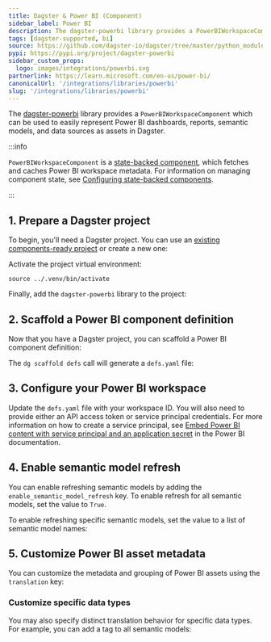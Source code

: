 ```yaml
---
title: Dagster & Power BI (Component)
sidebar_label: Power BI
description: The dagster-powerbi library provides a PowerBIWorkspaceComponent, which can be used to represent Power BI assets as assets in Dagster.
tags: [dagster-supported, bi]
source: https://github.com/dagster-io/dagster/tree/master/python_modules/libraries/dagster-powerbi
pypi: https://pypi.org/project/dagster-powerbi
sidebar_custom_props:
  logo: images/integrations/powerbi.svg
partnerlink: https://learn.microsoft.com/en-us/power-bi/
canonicalUrl: '/integrations/libraries/powerbi'
slug: '/integrations/libraries/powerbi'
---
```


The [dagster-powerbi](/integrations/libraries/powerbi) library provides a `PowerBIWorkspaceComponent` which can be used to easily represent Power BI dashboards, reports, semantic models, and data sources as assets in Dagster.

:::info

`PowerBIWorkspaceComponent` is a [state-backed component](/guides/build/components/state-backed-components), which fetches and caches Power BI workspace metadata. For information on managing component state, see [Configuring state-backed components](/guides/build/components/state-backed-components/configuring-state-backed-components).

:::

## 1. Prepare a Dagster project

To begin, you'll need a Dagster project. You can use an [existing components-ready project](/guides/build/projects/moving-to-components/migrating-project) or create a new one:

<CliInvocationExample path="docs_snippets/docs_snippets/guides/components/integrations/powerbi-component/1-scaffold-project.txt" />

Activate the project virtual environment:

```
source ../.venv/bin/activate
```

Finally, add the `dagster-powerbi` library to the project:

<CliInvocationExample path="docs_snippets/docs_snippets/guides/components/integrations/powerbi-component/2-add-powerbi.txt" />

## 2. Scaffold a Power BI component definition

Now that you have a Dagster project, you can scaffold a Power BI component definition:

<CliInvocationExample path="docs_snippets/docs_snippets/guides/components/integrations/powerbi-component/3-scaffold-powerbi-component.txt" />

The `dg scaffold defs` call will generate a `defs.yaml` file:

<CliInvocationExample path="docs_snippets/docs_snippets/guides/components/integrations/powerbi-component/4-tree.txt" />

## 3. Configure your Power BI workspace

Update the `defs.yaml` file with your workspace ID. You will also need to provide either an API access token or service principal credentials. For more information on how to create a service principal, see [Embed Power BI content with service principal and an application secret](https://learn.microsoft.com/en-us/power-bi/developer/embedded/embed-service-principal) in the Power BI documentation.

<CodeExample
  path="docs_snippets/docs_snippets/guides/components/integrations/powerbi-component/6-populated-component.yaml"
  title="my_project/defs/powerbi_ingest/defs.yaml"
  language="yaml"
/>

<WideContent maxSize={1100}>
  <CliInvocationExample path="docs_snippets/docs_snippets/guides/components/integrations/powerbi-component/7-list-defs.txt" />
</WideContent>

## 4. Enable semantic model refresh

You can enable refreshing semantic models by adding the `enable_semantic_model_refresh` key. To enable refresh for all semantic models, set the value to `True`.

<CodeExample
  path="docs_snippets/docs_snippets/guides/components/integrations/powerbi-component/8-customized-component.yaml"
  title="my_project/defs/powerbi_ingest/defs.yaml"
  language="yaml"
/>

<WideContent maxSize={1100}>
  <CliInvocationExample path="docs_snippets/docs_snippets/guides/components/integrations/powerbi-component/9-list-defs.txt" />
</WideContent>

To enable refreshing specific semantic models, set the value to a list of semantic model names:

<CodeExample
  path="docs_snippets/docs_snippets/guides/components/integrations/powerbi-component/10-customized-component.yaml"
  title="my_project/defs/powerbi_ingest/defs.yaml"
  language="yaml"
/>

<WideContent maxSize={1100}>
  <CliInvocationExample path="docs_snippets/docs_snippets/guides/components/integrations/powerbi-component/11-list-defs.txt" />
</WideContent>

## 5. Customize Power BI asset metadata

You can customize the metadata and grouping of Power BI assets using the `translation` key:

<CodeExample
  path="docs_snippets/docs_snippets/guides/components/integrations/powerbi-component/12-customized-component.yaml"
  title="my_project/defs/powerbi_ingest/defs.yaml"
  language="yaml"
/>

<WideContent maxSize={1100}>
  <CliInvocationExample path="docs_snippets/docs_snippets/guides/components/integrations/powerbi-component/13-list-defs.txt" />
</WideContent>

### Customize specific data types

You may also specify distinct translation behavior for specific data types. For example, you can add a tag to all semantic models:

<CodeExample
  path="docs_snippets/docs_snippets/guides/components/integrations/powerbi-component/14-customized-semantic-translation.yaml"
  title="my_project/defs/powerbi_ingest/defs.yaml"
  language="yaml"
/>

<WideContent maxSize={1100}>
  <CliInvocationExample path="docs_snippets/docs_snippets/guides/components/integrations/powerbi-component/15-list-defs.txt" />
</WideContent>

